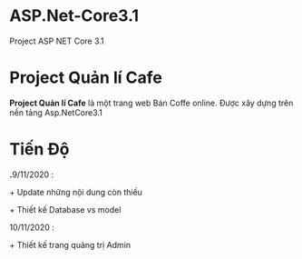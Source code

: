# ASP.Net-Core3.1
Project ASP NET Core 3.1
# Project Quản lí Cafe
<p><b>Project Quản lí Cafe</b> là một trang web Bán Coffe online. Được xây dựng trên nền tảng Asp.NetCore3.1</p>
<h1> Tiến Độ</h1>
<p><b>.</b>9/11/2020 :</p>
<p>+ Update những nội dung còn thiếu</p>
<p>+ Thiết kế Database vs model</p>
<p>10/11/2020 :</p>
<p>+ Thiết kế trang quảng trị Admin</p>
